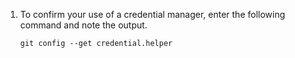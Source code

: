 1. To confirm your use of a credential manager, enter the following command and note the output.

   ```shell copy
   git config --get credential.helper
   ```
